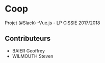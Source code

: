 # Coop
Projet (#Slack)  -Vue.js - LP CISSIE 2017/2018

## Contributeurs
- BAIER Geoffrey
- WILMOUTH Steven
